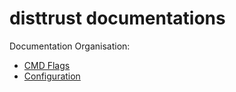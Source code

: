 # disttrust documentations

Documentation Organisation:
- [CMD Flags](flags.md)
- [Configuration](config.md)
